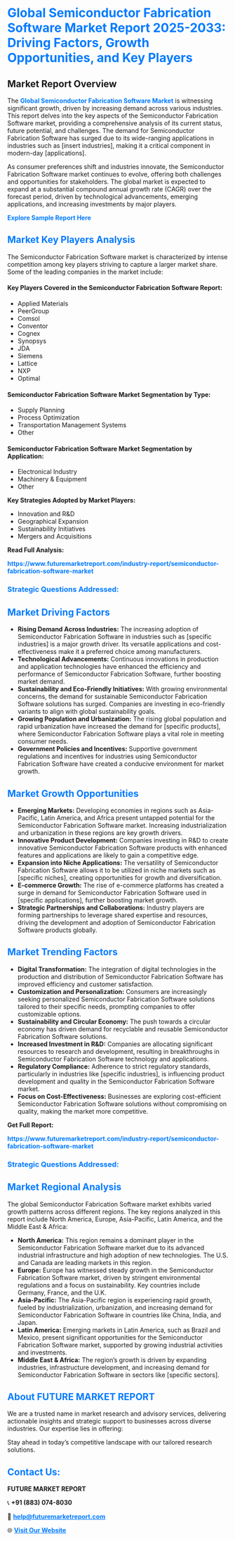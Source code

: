 <h1 style="color: #007BFF;">Global Semiconductor Fabrication Software Market Report 2025-2033: Driving Factors, Growth Opportunities, and Key Players</h1>

<section id="overview">
<h2>Market Report Overview</h2>
<p>The <a href="https://www.futuremarketreport.com/industry-report/semiconductor-fabrication-software-market" style="color: #007BFF; text-decoration: none;"><strong>Global Semiconductor Fabrication Software Market</strong></a> is witnessing significant growth, driven by increasing demand across various industries. This report delves into the key aspects of the Semiconductor Fabrication Software market, providing a comprehensive analysis of its current status, future potential, and challenges. The demand for Semiconductor Fabrication Software has surged due to its wide-ranging applications in industries such as [insert industries], making it a critical component in modern-day [applications].</p>
<p>As consumer preferences shift and industries innovate, the Semiconductor Fabrication Software market continues to evolve, offering both challenges and opportunities for stakeholders. The global market is expected to expand at a substantial compound annual growth rate (CAGR) over the forecast period, driven by technological advancements, emerging applications, and increasing investments by major players.</p>
</section>

<section id="overview">
<p><a href="https://www.futuremarketreport.com/request-sample/reportId=104981" style="color: #007BFF; text-decoration: none;"><strong>Explore Sample Report Here</strong></a></p>
</section>

<section id="key-players">
<h2 style="color: #007BFF;">Market Key Players Analysis</h2>
<p>The Semiconductor Fabrication Software market is characterized by intense competition among key players striving to capture a larger market share. Some of the leading companies in the market include:</p>
<h4>Key Players Covered in the Semiconductor Fabrication Software Report:</h4>
<ul><li>Applied Materials</li><li>PeerGroup</li><li>Comsol</li><li>Conventor</li><li>Cognex</li><li>Synopsys</li><li>JDA</li><li>Siemens</li><li>Lattice</li><li>NXP</li><li>Optimal</li></ul>
<h4>Semiconductor Fabrication Software Market Segmentation by Type:</h4>
<ul><li>Supply Planning</li><li>Process Optimization</li><li>Transportation Management Systems</li><li>Other</li></ul>

<h4>Semiconductor Fabrication Software Market Segmentation by Application:</h4>
<ul><li>Electronical Industry</li><li>Machinery &amp; Equipment</li><li>Other</li></ul>
<p><strong>Key Strategies Adopted by Market Players:</strong></p>
<ul>
<li>Innovation and R&D</li>
<li>Geographical Expansion</li>
<li>Sustainability Initiatives</li>
<li>Mergers and Acquisitions</li>
</ul>
</section>

<section>
<p><strong>Read Full Analysis: </strong></p><a href="https://www.futuremarketreport.com/industry-report/semiconductor-fabrication-software-market" style="color: #007BFF; text-decoration: none;"><strong>https://www.futuremarketreport.com/industry-report/semiconductor-fabrication-software-market</strong></a>
<h3 style="color: #007BFF;">Strategic Questions Addressed:</h3>
</section>

<section id="driving-factors">
<h2 style="color: #007BFF;">Market Driving Factors</h2>
<ul>
<li><strong>Rising Demand Across Industries:</strong> The increasing adoption of Semiconductor Fabrication Software in industries such as [specific industries] is a major growth driver. Its versatile applications and cost-effectiveness make it a preferred choice among manufacturers.</li>
<li><strong>Technological Advancements:</strong> Continuous innovations in production and application technologies have enhanced the efficiency and performance of Semiconductor Fabrication Software, further boosting market demand.</li>
<li><strong>Sustainability and Eco-Friendly Initiatives:</strong> With growing environmental concerns, the demand for sustainable Semiconductor Fabrication Software solutions has surged. Companies are investing in eco-friendly variants to align with global sustainability goals.</li>
<li><strong>Growing Population and Urbanization:</strong> The rising global population and rapid urbanization have increased the demand for [specific products], where Semiconductor Fabrication Software plays a vital role in meeting consumer needs.</li>
<li><strong>Government Policies and Incentives:</strong> Supportive government regulations and incentives for industries using Semiconductor Fabrication Software have created a conducive environment for market growth.</li>
</ul>
</section>

<section id="growth-opportunities">
<h2 style="color: #007BFF;">Market Growth Opportunities</h2>
<ul>
<li><strong>Emerging Markets:</strong> Developing economies in regions such as Asia-Pacific, Latin America, and Africa present untapped potential for the Semiconductor Fabrication Software market. Increasing industrialization and urbanization in these regions are key growth drivers.</li>
<li><strong>Innovative Product Development:</strong> Companies investing in R&D to create innovative Semiconductor Fabrication Software products with enhanced features and applications are likely to gain a competitive edge.</li>
<li><strong>Expansion into Niche Applications:</strong> The versatility of Semiconductor Fabrication Software allows it to be utilized in niche markets such as [specific niches], creating opportunities for growth and diversification.</li>
<li><strong>E-commerce Growth:</strong> The rise of e-commerce platforms has created a surge in demand for Semiconductor Fabrication Software used in [specific applications], further boosting market growth.</li>
<li><strong>Strategic Partnerships and Collaborations:</strong> Industry players are forming partnerships to leverage shared expertise and resources, driving the development and adoption of Semiconductor Fabrication Software products globally.</li>
</ul>
</section>

<section id="trending-factors">
<h2 style="color: #007BFF;">Market Trending Factors</h2>
<ul>
<li><strong>Digital Transformation:</strong> The integration of digital technologies in the production and distribution of Semiconductor Fabrication Software has improved efficiency and customer satisfaction.</li>
<li><strong>Customization and Personalization:</strong> Consumers are increasingly seeking personalized Semiconductor Fabrication Software solutions tailored to their specific needs, prompting companies to offer customizable options.</li>
<li><strong>Sustainability and Circular Economy:</strong> The push towards a circular economy has driven demand for recyclable and reusable Semiconductor Fabrication Software solutions.</li>
<li><strong>Increased Investment in R&D:</strong> Companies are allocating significant resources to research and development, resulting in breakthroughs in Semiconductor Fabrication Software technology and applications.</li>
<li><strong>Regulatory Compliance:</strong> Adherence to strict regulatory standards, particularly in industries like [specific industries], is influencing product development and quality in the Semiconductor Fabrication Software market.</li>
<li><strong>Focus on Cost-Effectiveness:</strong> Businesses are exploring cost-efficient Semiconductor Fabrication Software solutions without compromising on quality, making the market more competitive.</li>
</ul>
</section>

<section>
<p><strong>Get Full Report: </strong></p><a href="https://www.futuremarketreport.com/industry-report/semiconductor-fabrication-software-market" style="color: #007BFF; text-decoration: none;"><strong>https://www.futuremarketreport.com/industry-report/semiconductor-fabrication-software-market</strong></a>
<h3 style="color: #007BFF;">Strategic Questions Addressed:</h3>
</section>


<section id="regional-analysis">
<h2 style="color: #007BFF;">Market Regional Analysis</h2>
<p>The global Semiconductor Fabrication Software market exhibits varied growth patterns across different regions. The key regions analyzed in this report include North America, Europe, Asia-Pacific, Latin America, and the Middle East & Africa:</p>
<ul>
<li><strong>North America:</strong> This region remains a dominant player in the Semiconductor Fabrication Software market due to its advanced industrial infrastructure and high adoption of new technologies. The U.S. and Canada are leading markets in this region.</li>
<li><strong>Europe:</strong> Europe has witnessed steady growth in the Semiconductor Fabrication Software market, driven by stringent environmental regulations and a focus on sustainability. Key countries include Germany, France, and the U.K.</li>
<li><strong>Asia-Pacific:</strong> The Asia-Pacific region is experiencing rapid growth, fueled by industrialization, urbanization, and increasing demand for Semiconductor Fabrication Software in countries like China, India, and Japan.</li>
<li><strong>Latin America:</strong> Emerging markets in Latin America, such as Brazil and Mexico, present significant opportunities for the Semiconductor Fabrication Software market, supported by growing industrial activities and investments.</li>
<li><strong>Middle East & Africa:</strong> The region’s growth is driven by expanding industries, infrastructure development, and increasing demand for Semiconductor Fabrication Software in sectors like [specific sectors].</li>
</ul>
</section>

<footer>
<h2 style="color: #007BFF;">About FUTURE MARKET REPORT</h2>
<p>We are a trusted name in market research and advisory services, delivering actionable insights and strategic support to businesses across diverse industries. Our expertise lies in offering:</p>

<p>Stay ahead in today’s competitive landscape with our tailored research solutions.</p>

<h2 style="color: #007BFF;">Contact Us:</h2>
<p><strong>FUTURE MARKET REPORT</strong></p>
<p>📞 <strong>+91 (883) 074-8030</strong></p>
<p>📧 <strong><a href="mailto:help@futuremarketreport.com" style="color: #007BFF;">help@futuremarketreport.com</a></strong></p>
<p>🌐 <strong><a href="https://www.futuremarketreport.com/" style="color: #007BFF;">Visit Our Website</a></strong></p>
</footer>